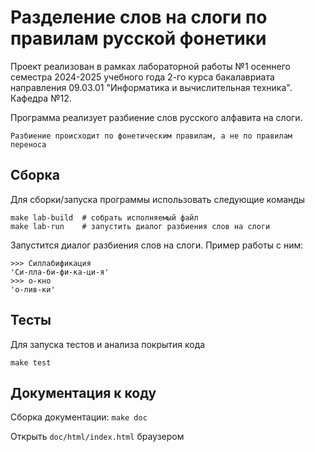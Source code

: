 # Разделение слов на слоги по правилам русской фонетики

Проект реализован в рамках лабораторной работы №1 осеннего семестра 2024-2025
учебного года 2-го курса бакалавриата направления 09.03.01 "Информатика и
вычислительная техника". Кафедра №12.

Программа реализует разбиение слов русского алфавита на слоги.

    Разбиение происходит по фонетическим правилам, а не по правилам переноса

## Сборка

Для сборки/запуска программы использовать следующие команды
```
make lab-build  # собрать исполняемый файл
make lab-run    # запустить диалог разбиения слов на слоги
```

Запустится диалог разбиения слов на слоги. Пример работы с ним:
```
>>> Силлабификация
'Си-лла-би-фи-ка-ци-я'
>>> о-кно
'о-лив-ки'
```

## Тесты

Для запуска тестов и анализа покрытия кода
```
make test
```

## Документация к коду

Сборка документации: `make doc`

Открыть `doc/html/index.html` браузером

